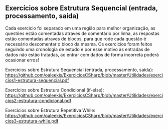 ## Exercícios sobre Estrutura Sequencial (entrada, processamento, saída)

Cada exercicio foi separado em uma região para melhor organização, as questões estão comentadas atraves de comentário por linha, as respostas estão comentadas atraves de blocos, para que rode cada questão é necessário descomentar o bloco da mesma.
Os exercicios foram feitos seguindo uma cronologia de estudo e por esse motivo as entradas de dados não estão tratadas, ao entrar com dados de forma incorreta poderá ocasionar erros!

Exercícios sobre Estrutura Sequencial (entrada, processamento, saída): </br>
https://github.com/oaleekis/ExerciciosCSharp/blob/master/Utilidades/exercicios1-estrutura-sequencial.pdf

Exercícios sobre Estrutura Condicional (if-else): </br>
https://github.com/oaleekis/ExerciciosCSharp/blob/master/Utilidades/exercicios2-estrutura-condicional.pdf

Exercícios sobre Estrutura Repetitiva While: </br>
https://github.com/oaleekis/ExerciciosCSharp/blob/master/Utilidades/exercicios3-estrutura-while.pdf
